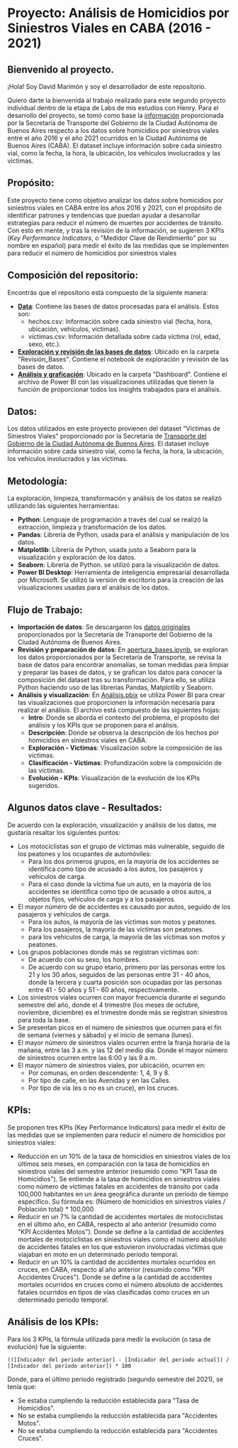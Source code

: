 # Proyecto: Análisis de Homicidios por Siniestros Viales en CABA (2016 - 2021)

## Bienvenido al proyecto.
¡Hola! Soy David Marimón y soy el desarrollador de este repositorio. 

Quiero darte la bienvenida al trabajo realizado para este segundo proyecto individual dentro de la etapa de Labs de mis estudios con Henry. Para el desarrollo del proyecto, se tomó como base la [información](https://data.buenosaires.gob.ar/dataset/victimas-siniestros-viales) proporcionada por la Secretaría de Transporte del Gobierno de la Ciudad Autónoma de Buenos Aires respecto a los datos sobre homicidios por siniestros viales entre el año 2016 y el año 2021 ocurridos en la Ciudad Autónoma de Buenos Aires (CABA). El dataset incluye información sobre cada siniestro vial, como la fecha, la hora, la ubicación, los vehículos involucrados y las víctimas.

## Propósito:

Este proyecto tiene como objetivo analizar los datos sobre homicidios por siniestros viales en CABA entre los años 2016 y 2021, con el propósito de identificar patrones y tendencias que puedan ayudar a desarrollar estrategias para reducir el número de muertes por accidentes de tránsito. Con esto en mente, y tras la revisión de la información, se sugieren 3 KPIs (*Key Performance Indicators*, o "Medidor Clave de Rendimiento" por su nombre en español) para medir el éxito de las medidas que se implementen para reducir el número de homicidios por siniestros viales

## Composición del repositorio:

Encontrás que el repositorio está compuesto de la siguiente manera: 
- **[Data](https://github.com/DaAnMaGi/Proyecto_Data_Abril/tree/main/Data/Corregidos)**: Contiene las bases de datos procesadas para el análisis. Estos son: 
    - hechos.csv: Información sobre cada siniestro vial (fecha, hora, ubicación, vehículos, víctimas).
    - víctimas.csv: Información detallada sobre cada víctima (rol, edad, sexo, etc.).
- **[Exploración y revisión de las bases de datos](https://github.com/DaAnMaGi/Proyecto_Data_Abril/tree/main/Revisi%C3%B3n_Bases)**: Ubicado en la carpeta "Revisión_Bases". Contiene el notebook de exploración y revisión de las bases de datos.
- **[Análisis y graficación](https://github.com/DaAnMaGi/Proyecto_Data_Abril/tree/main/Dashboard)**: Ubicado en la carpeta "Dashboard". Contiene el archivo de Power BI con las visualizaciones utilizadas que tienen la función de proporcionar todos los insights trabajados para el análisis.

## Datos:

Los datos utilizados en este proyecto provienen del dataset "Víctimas de Siniestros Viales" proporcionado por la Secretaría de [Transporte del Gobierno de la Ciudad Autónoma de Buenos Aires](https://data.buenosaires.gob.ar/dataset/victimas-siniestros-viales). El dataset incluye información sobre cada siniestro vial, como la fecha, la hora, la ubicación, los vehículos involucrados y las víctimas.

## Metodología:

La exploración, limpieza, transformación y análisis de los datos se realizó utilizando las siguientes herramientas:

- **Python**: Lenguaje de programación a través del cual se realizó la extracción, limpieza y transformación de los datos.
- **Pandas**: Librería de Python, usada para el análisis y manipulación de los datos.
- **Matplotlib**: Librería de Python, usada justo a Seaborn para la visualización y exploración de los datos.
- **Seaborn**: Librería de Python. se utilizó para la visualización de datos.
- **Power BI Desktop**: Herramienta de inteligencia empresarial desarrollada por Microsoft. Se utilizó la versión de escritorio para la creación de las visualizaciones usadas para el análisis de los datos.

## Flujo de Trabajo:

- **Importación de datos**: Se descargaron los [datos originales](https://data.buenosaires.gob.ar/dataset/victimas-siniestros-viales) proporcionados por la Secretaría de Transporte del Gobierno de la Ciudad Autónoma de Buenos Aires.
- **Revisión y preparación de datos**: En [apertura_bases.ipynb](https://github.com/DaAnMaGi/Proyecto_Data_Abril/blob/main/Revisi%C3%B3n_Bases/apertura_bases.ipynb), se exploran los datos proporcionados por la Secretaría de Transporte, se revisa la base de datos para encontrar anomalías, se toman medidas para limpiar y preparar las bases de datos, y se grafican los datos para conocer la composición del dataset tras su transformación. Para ello, se utiliza Python haciendo uso de las librerías Pandas, Matplotlib y Seaborn.
- **Análisis y visualización**: En [Análisis.pbix](https://github.com/DaAnMaGi/Proyecto_Data_Abril/tree/main/Dashboard) se utiliza Power BI para crear las visualizaciones que proporcionen la información necesaria para realizar el análisis. El archivo está compuesto de las siguientes hojas:
    - **Intro**: Donde se aborda el contexto del problema, el propósito del análisis y los KPIs que se proponen para el análisis.
    - **Descripción**: Donde se observa la descripción de los hechos por homicidios en siniestros viales en CABA.
    - **Exploración - Víctimas**: Visualización sobre la composición de las víctimas. 
    - **Clasificación - Víctimas**: Profundización sobre la composición de las víctimas.
    - **Evolución - KPIs**: Visualización de la evolución de los KPIs sugeridos. 

## Algunos datos clave - Resultados:

De acuerdo con la exploración, visualización y análisis de los datos, me gustaría resaltar los siguientes puntos:

- Los motociclistas son el grupo de víctimas más vulnerable, seguido de los peatones y los ocupantes de automóviles:
    - Para los dos primeros grupos, en la mayoría de los accidentes se identifica como tipo de acusado a los autos, los pasajeros y vehículos de carga. 
    - Para el caso donde la víctima fue un auto, en la mayoría de los accidentes se identifica como tipo de acusado a otros autos, a objetos fijos, vehículos de carga y a los pasajeros.
- El mayor número de de accidentes es causado por autos, seguido de los pasajeros y vehículos de carga.
    - Para los autos, la mayoría de las víctimas son motos y peatones. 
    - Para los pasajeros, la mayoría de las víctimas son peatones. 
    - para los vehículos de carga, la mayoría de las víctimas son motos y peatones.
- Los grupos poblaciones donde más se registran víctimas son:
    - De acuerdo con su sexo, los hombres. 
    - De acuerdo con su grupo etario, primero por las personas entre los 21 y los 30 años, seguidos de las personas entre 31 - 40 años, donde la tercera y cuarta posición son ocupadas por las personas entre 41 - 50 años y 51 - 60 años, respectivamente.
- Los siniestros viales ocurren con mayor frecuencia durante el segundo semestre del año, donde el 4 trimestre (los meses de octubre, noviembre, diciembre) es el trimestre donde más se registran siniestros para toda la base. 
- Se presentan picos en el número de siniestros que ocurren para el fin de semana (viernes y sábado) y el inicio de semana (lunes).
- El mayor número de siniestros viales ocurren entre la franja horaria de la mañana, entre las 3 a.m. y las 12 del medio día. Donde el mayor número de siniestros ocurren entre las 6:00 y las 9 a.m.
- El mayor número de siniestros viales, por ubicación, ocurren en:
    - Por comunas, en orden descendente: 1, 4, 9 y 8.
    - Por tipo de calle, en las Avenidas y en las Calles.
    - Por tipo de vía (es o no es un cruce), en los cruces.

## KPIs:

Se proponen tres KPIs (Key Performance Indicators) para medir el éxito de las medidas que se implementen para reducir el número de homicidios por siniestros viales:

- Reducción en un 10% de la tasa de homicidios en siniestros viales de los últimos seis meses, en comparación con la tasa de homicidios en siniestros viales del semestre anterior (resumido como "KPI Tasa de Homicidios"). Se entiende a la tasa de homicidios en siniestros viales como número de víctimas fatales en accidentes de tránsito por cada 100,000 habitantes en un área geográfica durante un período de tiempo específico. Su fórmula es: (Número de homicidios en siniestros viales / Población total) * 100,000
- Reducir en un 7% la cantidad de accidentes mortales de motociclistas en el último año, en CABA, respecto al año anterior (resumido como "KPI Accidentes Motos"). Donde se define a la cantidad de accidentes mortales de motociclistas en siniestros viales como el número absoluto de accidentes fatales en los que estuvieron involucradas víctimas que viajaban en moto en un determinado periodo temporal.
- Reducir en un 10% la cantidad de accidentes mortales ocurridos en cruces, en CABA, respecto al año anterior (resumido como "KPI Accidentes Cruces"). Donde se define a la cantidad de accidentes mortales ocurridos en cruces como el número absoluto de accidentes fatales ocurridos en tipos de vías clasificadas como cruces en un determinado periodo temporal.

## Análisis de los KPIs:

Para los 3 KPIs, la fórmula utilizada para medir la evolución (o tasa de evolución) fue la siguiente: 
```
(([Indicador del periodo anterior] - [Indicador del periodo actual]) / [Indicador del periodo anterior]) * 100
```

Donde, para el último periodo registrado (segundo semestre del 2021), se tenía que:
- Se estaba cumpliendo la reducción establecida para "Tasa de Homicidios".
- No se estaba cumpliendo la reducción establecida para "Accidentes Motos".
- No se estaba cumpliendo la reducción establecida para "Accidentes Cruces".
